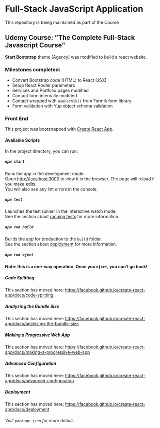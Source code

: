 # Full-Stack JavaScript Application

This repository is being maintained as part of the Course

## Udemy Course: "The Complete Full-Stack Javascript Course"

**Start Bootstrap** theme (Agency) was modified to build a react website.

### Milestones completed:
- Convert Bootstrap code (HTML) to React (JSX)
- Setup React Router parameters
- Services and Portfolio pages modified
- Contact form internally modified
- Contact wrapped with `useFormik()` from Formik form library
- Form validation with Yup object schema validation

### Front End

This project was bootstrapped with [Create React App](https://github.com/facebook/create-react-app).

#### Available Scripts

In the project directory, you can run:
##### `npm start`

Runs the app in the development mode.<br />
Open [http://localhost:3000](http://localhost:3000) to view it in the browser.
The page will reload if you make edits.<br />
You will also see any lint errors in the console.

##### `npm test`

Launches the test runner in the interactive watch mode.<br />
See the section about [running tests](https://facebook.github.io/create-react-app/docs/running-tests) for more information.

##### `npm run build`

Builds the app for production to the `build` folder.<br />
See the section about [deployment](https://facebook.github.io/create-react-app/docs/deployment) for more information.

##### `npm run eject`

**Note: this is a one-way operation. Once you `eject`, you can’t go back!**

##### Code Splitting
This section has moved here: https://facebook.github.io/create-react-app/docs/code-splitting

##### Analyzing the Bundle Size
This section has moved here: https://facebook.github.io/create-react-app/docs/analyzing-the-bundle-size

##### Making a Progressive Web App
This section has moved here: https://facebook.github.io/create-react-app/docs/making-a-progressive-web-app

##### Advanced Configuration
This section has moved here: https://facebook.github.io/create-react-app/docs/advanced-configuration

##### Deployment
This section has moved here: https://facebook.github.io/create-react-app/docs/deployment <br />

###### Visit `package.json` for more details
